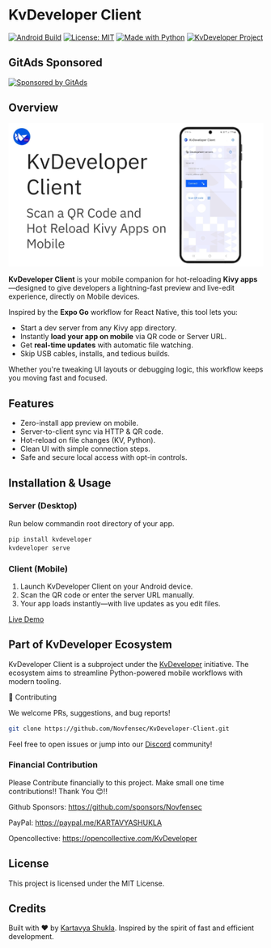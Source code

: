 # KvDeveloper Client
[![Android Build](https://github.com/Novfensec/KvDeveloper-Client/actions/workflows/buildozer_android_action.yml/badge.svg)](https://github.com/Novfensec/KvDeveloper-Client/actions/workflows/buildozer_android_action.yml)
[![License: MIT](https://img.shields.io/badge/License-MIT-green.svg)](https://github.com/Novfensec/KvDeveloper-Client/blob/main/LICENSE)
[![Made with Python](https://img.shields.io/badge/Made%20with-Python-blue.svg)](https://www.python.org/)
[![KvDeveloper Project](https://img.shields.io/badge/Part%20of-KvDeveloper%20Project-blueviolet.svg)](https://github.com/Novfensec/KvDeveloper)

<!-- GitAds-Verify: QCB8LYMU8FNAS8LP4OB1TWLG2R9OR182 -->

## GitAds Sponsored
[![Sponsored by GitAds](https://gitads.dev/v1/ad-serve?source=novfensec/kvdeveloper-client@github)](https://gitads.dev/v1/ad-track?source=novfensec/kvdeveloper-client@github)

## Overview

![KvDeveloper Client](https://raw.githubusercontent.com/Novfensec/KvDeveloper-Client/master/assets/kvdeveloperclient.jpg)

**KvDeveloper Client** is your mobile companion for hot-reloading **Kivy apps**—designed to give developers a lightning-fast preview and live-edit experience, directly on Mobile devices.

Inspired by the **Expo Go** workflow for React Native, this tool lets you:

- Start a dev server from any Kivy app directory.
- Instantly **load your app on mobile** via QR code or Server URL.
- Get **real-time updates** with automatic file watching.
- Skip USB cables, installs, and tedious builds.

Whether you're tweaking UI layouts or debugging logic, this workflow keeps you moving fast and focused.

## Features

- Zero-install app preview on mobile.
- Server-to-client sync via HTTP & QR code.
- Hot-reload on file changes (KV, Python).
- Clean UI with simple connection steps.
- Safe and secure local access with opt-in controls.

## Installation & Usage

### Server (Desktop)
Run below commandin root directory of your app.
```bash
pip install kvdeveloper
kvdeveloper serve
```

### Client (Mobile)
1. Launch KvDeveloper Client on your Android device.
2. Scan the QR code or enter the server URL manually.
3. Your app loads instantly—with live updates as you edit files.

[Live Demo](https://youtu.be/-VTCTNmHB94)


## Part of KvDeveloper Ecosystem
KvDeveloper Client is a subproject under the [KvDeveloper](https://github.com/Novfensec/KvDeveloper) initiative. The ecosystem aims to streamline Python-powered mobile workflows with modern tooling.

🤝 Contributing

We welcome PRs, suggestions, and bug reports!

```bash
git clone https://github.com/Novfensec/KvDeveloper-Client.git
```
Feel free to open issues or jump into our [Discord](https://discord.gg/U9bfkD6A4c) community!

### Financial Contribution
Please Contribute financially to this project. Make small one time contributions!! Thank You 😊!!

Github Sponsors: https://github.com/sponsors/Novfensec

PayPal: https://paypal.me/KARTAVYASHUKLA 

Opencollective: https://opencollective.com/KvDeveloper

## License
This project is licensed under the MIT License.

## Credits
Built with ❤️ by [Kartavya Shukla](https://github.com/Novfensec).
Inspired by the spirit of fast and efficient development.
